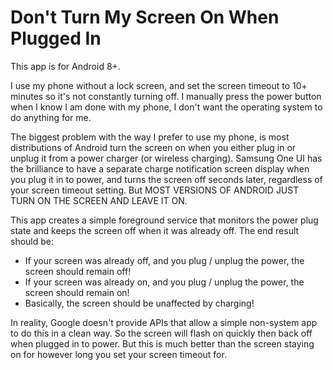 # Don't Turn My Screen On When Plugged In

This app is for Android 8+.

I use my phone without a lock screen, and set the screen timeout to 10+ minutes so it's not constantly turning off. I manually press the power button when I know I am done with my phone, I don't want the operating system to do anything for me.

The biggest problem with the way I prefer to use my phone, is most distributions of Android turn the screen on when you either plug in or unplug it from a power charger (or wireless charging). Samsung One UI has the brilliance to have a separate charge notification screen display when you plug it in to power, and turns the screen off seconds later, regardless of your screen timeout setting. But MOST VERSIONS OF ANDROID JUST TURN ON THE SCREEN AND LEAVE IT ON.

This app creates a simple foreground service that monitors the power plug state and keeps the screen off when it was already off. The end result should be:
- If your screen was already off, and you plug / unplug the power, the screen should remain off!
- If your screen was already on, and you plug / unplug the power, the screen should remain on!
- Basically, the screen should be unaffected by charging!

In reality, Google doesn't provide APIs that allow a simple non-system app to do this in a clean way. So the screen will flash on quickly then back off when plugged in to power. But this is much better than the screen staying on for however long you set your screen timeout for.